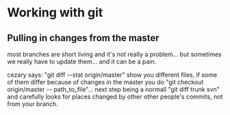 # Working with git

## Pulling in changes from the master

most branches are short living and it's not really a problem... but sometimes we really have to update them... and it can be a pain.

cezary says:
"git diff --stat origin/master" show you different files, if some of them differ because of changes in the master you do "git checkout origin/master -- path\_to\_file"... next step being a normall "git diff trunk svn" and carefully looks for places changed by other other people's commits, not from your branch.


